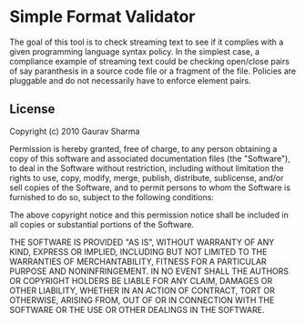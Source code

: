 # Simple Format Validator

The goal of this tool is to check streaming text to see if it 
complies with a given programming language syntax policy. In the 
simplest case, a compliance example of streaming text could be 
checking open/close pairs of say paranthesis in a source code 
file or a fragment of the file. Policies are pluggable and do 
not necessarily have to enforce element pairs.

## License

Copyright (c) 2010 Gaurav Sharma

Permission is hereby granted, free of charge, to any person
obtaining a copy of this software and associated documentation
files (the "Software"), to deal in the Software without
restriction, including without limitation the rights to use,
copy, modify, merge, publish, distribute, sublicense, and/or sell
copies of the Software, and to permit persons to whom the
Software is furnished to do so, subject to the following
conditions:

The above copyright notice and this permission notice shall be
included in all copies or substantial portions of the Software.

THE SOFTWARE IS PROVIDED "AS IS", WITHOUT WARRANTY OF ANY KIND,
EXPRESS OR IMPLIED, INCLUDING BUT NOT LIMITED TO THE WARRANTIES
OF MERCHANTABILITY, FITNESS FOR A PARTICULAR PURPOSE AND
NONINFRINGEMENT. IN NO EVENT SHALL THE AUTHORS OR COPYRIGHT
HOLDERS BE LIABLE FOR ANY CLAIM, DAMAGES OR OTHER LIABILITY,
WHETHER IN AN ACTION OF CONTRACT, TORT OR OTHERWISE, ARISING
FROM, OUT OF OR IN CONNECTION WITH THE SOFTWARE OR THE USE OR
OTHER DEALINGS IN THE SOFTWARE.
